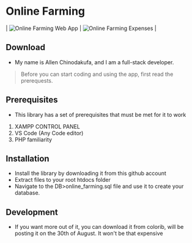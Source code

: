 # Online Farming

| ![Online Farming Web App](https://user-images.githubusercontent.com/83924454/125264057-d2719c00-e303-11eb-848b-7c1f09270021.png) | ![Online Farming Expenses](https://user-images.githubusercontent.com/83924454/125266731-647aa400-e306-11eb-9294-fc27fccfeb87.png) |

## Download
- My name is Allen Chinodakufa, and I am a full-stack developer.
> Before you can start coding and using the app, first read the prerequests.

## Prerequisites

- This library has a set of prerequisites that must be met for it to work

1.  XAMPP CONTROL PANEL
2.  VS Code (Any Code editor)
3.  PHP familiarity

## Installation

- Install the library by downloading it from this github account
- Extract files to your root htdocs folder
- Navigate to the DB>online_farming.sql file and use it to create your database.

## Development
- If you want more out of it, you can download it from colorib, will be posting it on the 30th of August. It won't be that expensive
